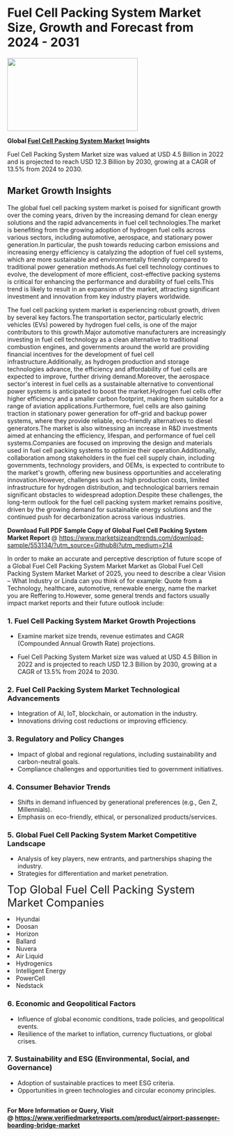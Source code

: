 <H1>Fuel Cell Packing System Market Size, Growth and Forecast from 2024 - 2031</H1><img class="aligncenter size-medium wp-image-584254" src="https://thirdeyenews.in/wp-content/uploads/2024/09/Global-Market-Research-300x168.jpeg" alt="" width="300" height="168" /><p><strong>Global&nbsp;<a href="https://www.marketsizeandtrends.com/download-sample/553134/?utm_source=Github8j?utm_medium=214">Fuel Cell Packing System Market</a> Insights</strong></p><p>Fuel Cell Packing System Market size was valued at USD 4.5 Billion in 2022 and is projected to reach USD 12.3 Billion by 2030, growing at a CAGR of 13.5% from 2024 to 2030.</p><p><h2>Market Growth Insights</h2> <p>The global fuel cell packing system market is poised for significant growth over the coming years, driven by the increasing demand for clean energy solutions and the rapid advancements in fuel cell technologies.The market is benefiting from the growing adoption of hydrogen fuel cells across various sectors, including automotive, aerospace, and stationary power generation.In particular, the push towards reducing carbon emissions and increasing energy efficiency is catalyzing the adoption of fuel cell systems, which are more sustainable and environmentally friendly compared to traditional power generation methods.As fuel cell technology continues to evolve, the development of more efficient, cost-effective packing systems is critical for enhancing the performance and durability of fuel cells.This trend is likely to result in an expansion of the market, attracting significant investment and innovation from key industry players worldwide.</p> <p>The fuel cell packing system market is experiencing robust growth, driven by several key factors.The transportation sector, particularly electric vehicles (EVs) powered by hydrogen fuel cells, is one of the major contributors to this growth.Major automotive manufacturers are increasingly investing in fuel cell technology as a clean alternative to traditional combustion engines, and governments around the world are providing financial incentives for the development of fuel cell infrastructure.Additionally, as hydrogen production and storage technologies advance, the efficiency and affordability of fuel cells are expected to improve, further driving demand.Moreover, the aerospace sector's interest in fuel cells as a sustainable alternative to conventional power systems is anticipated to boost the market.Hydrogen fuel cells offer higher efficiency and a smaller carbon footprint, making them suitable for a range of aviation applications.Furthermore, fuel cells are also gaining traction in stationary power generation for off-grid and backup power systems, where they provide reliable, eco-friendly alternatives to diesel generators.The market is also witnessing an increase in R&D investments aimed at enhancing the efficiency, lifespan, and performance of fuel cell systems.Companies are focused on improving the design and materials used in fuel cell packing systems to optimize their operation.Additionally, collaboration among stakeholders in the fuel cell supply chain, including governments, technology providers, and OEMs, is expected to contribute to the market's growth, offering new business opportunities and accelerating innovation.However, challenges such as high production costs, limited infrastructure for hydrogen distribution, and technological barriers remain significant obstacles to widespread adoption.Despite these challenges, the long-term outlook for the fuel cell packing system market remains positive, driven by the growing demand for sustainable energy solutions and the continued push for decarbonization across various industries.</p> <p><span class=""><strong>Download Full PDF Sample Copy of Global Fuel Cell Packing System Market Report</strong> @ <a href="https://www.marketsizeandtrends.com/download-sample/553134/?utm_source=Github8j?utm_medium=214" target="_blank">https://www.marketsizeandtrends.com/download-sample/553134/?utm_source=Github8j?utm_medium=214</a></span></p><p>In order to make an accurate and perceptive description of future scope of a Global&nbsp;Fuel Cell Packing System Market Market as Global&nbsp;Fuel Cell Packing System Market Market of 2025, you need to describe a clear Vision &ndash; What Industry or Linda can you think of for example: Quote from a Technology, healthcare, automotive, renewable energy, name the market you are Reffering to.However, some general trends and factors usually impact market reports and their future outlook include:</p><h3>1.&nbsp;<strong>Fuel Cell Packing System Market Growth Projections</strong></h3><ul><li>Examine market size trends, revenue estimates and CAGR (Compounded Annual Growth Rate) projections.</li><li><p>Fuel Cell Packing System Market size was valued at USD 4.5 Billion in 2022 and is projected to reach USD 12.3 Billion by 2030, growing at a CAGR of 13.5% from 2024 to 2030.</p></li></ul><h3>2.&nbsp;<strong>Fuel Cell Packing System Market Technological Advancements</strong></h3><ul><li>Integration of AI, IoT, blockchain, or automation in the industry.</li><li>Innovations driving cost reductions or improving efficiency.</li></ul><h3>3.&nbsp;<strong>Regulatory and Policy Changes</strong></h3><ul><li>Impact of global and regional regulations, including sustainability and carbon-neutral goals.</li><li>Compliance challenges and opportunities tied to government initiatives.</li></ul><h3>4.&nbsp;<strong>Consumer Behavior Trends</strong></h3><ul><li>Shifts in demand influenced by generational preferences (e.g., Gen Z, Millennials).</li><li>Emphasis on eco-friendly, ethical, or personalized products/services.</li></ul><h3>5.&nbsp;<strong>Global Fuel Cell Packing System Market Competitive Landscape</strong></h3><ul><li>Analysis of key players, new entrants, and partnerships shaping the industry.</li><li>Strategies for differentiation and market penetration.</li></ul><p data-pm-slice="1 1 []"><span style="color: inherit; font-family: inherit; font-size: 25px;">Top Global Fuel Cell Packing System Market Companies</span></p><div class="" data-test-id=""><p><li>Hyundai</li><li> Doosan</li><li> Horizon</li><li> Ballard</li><li> Nuvera</li><li> Air Liquid</li><li> Hydrogenics</li><li> Intelligent Energy</li><li> PowerCell</li><li> Nedstack</li></p></div><h3>6.&nbsp;<strong>Economic and Geopolitical Factors</strong></h3><ul><li>Influence of global economic conditions, trade policies, and geopolitical events.</li><li>Resilience of the market to inflation, currency fluctuations, or global crises.</li></ul><h3>7.&nbsp;<strong>Sustainability and ESG (Environmental, Social, and Governance)</strong></h3><ul><li>Adoption of sustainable practices to meet ESG criteria.</li><li>Opportunities in green technologies and circular economy principles.</li></ul><h2><strong style="font-size: 14px;">For More Information or Query, Visit @&nbsp;</strong><a style="background-color: #ffffff; font-size: 14px;" href="https://www.marketsizeandtrends.com/report/fuel-cell-packing-system-market/" target="_blank">https://www.verifiedmarketreports.com/product/airport-passenger-boarding-bridge-market</a></h2>